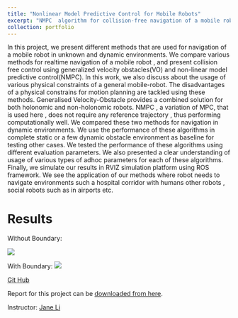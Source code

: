 ```yaml
---
title: "Nonlinear Model Predictive Control for Mobile Robots"
excerpt: "NMPC  algorithm for collision-free navigation of a mobile robot in unknown and dynamic environments.<img src='https://github.com/shivakumar-tekumatla/shivakumar-tekumatla.github.io/blob/master/files/GIFs/NMPC3.gif?raw=true' width =400  />"
collection: portfolio
---
```


In this project, we present different methods that are used for navigation of a mobile robot in unknown and
dynamic environments. We compare various methods for realtime navigation of a mobile robot , and present collision free control using generalized velocity obstacles(VO) and non-linear model predictive control(NMPC). In this work, we also discuss about the usage of various physical constraints of a general
mobile-robot. The disadvantages of a physical constrains for motion planning are tackled using these methods. Generalised Velocity-Obstacle provides a combined solution for both holonomic
and non-holonomic robots. NMPC , a variation of MPC, that is used here , does not require any reference trajectory , thus performing computationally well. We compared these two methods for navigation in dynamic environments. We use the performance of these algorithms in complete static or a few dynamic obstacle environment as baseline for testing other cases. We tested the performance of these algorithms using different evaluation parameters. We also presented a clear understanding of usage of various types of adhoc parameters for each of these algorithms. Finally, we simulate our results in RVIZ simulation platform using ROS framework. We see the application of our methods where robot needs to navigate environments such a hospital corridor with humans other robots , social robots such as in airports etc.

# Results 
<!-- <img src="https://github.com/shivakumar-tekumatla/shivakumar-tekumatla.github.io/blob/master/files/GIFs/NMPC1.gif" alt="gif" >  -->
Without Boundary:

<img src='https://github.com/shivakumar-tekumatla/shivakumar-tekumatla.github.io/blob/master/files/GIFs/NMPC1.gif?raw=true' />

With Boundary:
<img src='https://github.com/shivakumar-tekumatla/shivakumar-tekumatla.github.io/blob/master/files/GIFs/NMPC2.gif?raw=true' />

[Git Hub](https://github.com/shivakumar-tekumatla/NMPC-and-VO-for-Mobile-Robot) 

Report for this project can be [downloaded from here](https://github.com/shivakumar-tekumatla/shivakumar-tekumatla.github.io/blob/master/files/NMPC.pdf). 

Instructor: [Jane Li](http://labs.wpi.edu/hiro/zhi-jane-li/)